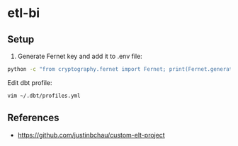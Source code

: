 # etl-bi

## Setup

1. Generate Fernet key and add it to .env file:
```bash
python -c "from cryptography.fernet import Fernet; print(Fernet.generate_key().decode())"
```

Edit dbt profile:
```bash
vim ~/.dbt/profiles.yml 
```


## References

- https://github.com/justinbchau/custom-elt-project